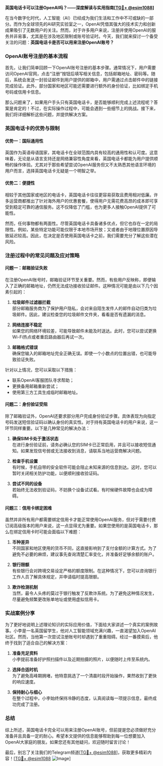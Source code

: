 **英国电话卡可以注册OpenAI吗？——深度解读与实用指南[[TG💪+ @esim1088](https://t.me/s/esim1088)]**

在当今数字化时代，人工智能（AI）已经成为我们生活和工作中不可或缺的一部分。而作为全球领先的AI研究实验室之一，OpenAI凭借其强大的技术实力和创新成果吸引了无数用户的关注。然而，对于许多用户来说，注册并使用OpenAI的服务并非易事，尤其是在涉及地区限制或账号验证时。今天，我们就来探讨一个备受关注的问题：**英国电话卡是否可以用来注册OpenAI账号？**

### OpenAI账号注册的基本流程

首先，让我们简单回顾一下OpenAI账号注册的基本步骤。通常情况下，用户需要访问OpenAI官网，点击“注册”按钮后填写相关信息，包括邮箱地址、密码等。随后，系统会发送一封验证邮件到用户提供的邮箱中，用户需通过点击邮件中的链接完成验证。此外，部分国家和地区可能还需要进行额外的身份验证，比如绑定手机号码或信用卡信息。

那么问题来了，如果用户手头只有英国电话卡，是否能够顺利完成上述流程呢？答案是肯定的！不过，在实际操作过程中，可能会遇到一些细节上的挑战。接下来，我们将详细解析这些问题，并提供解决方案。

### 英国电话卡的优势与限制

#### 优势一：国际通用性
英国作为英语母语国家，其电话卡在全球范围内具有较高的通用性和认可度。这意味着，无论是从语言支持还是网络兼容性角度来看，英国电话卡都能为用户提供顺畅的操作体验。尤其对于那些希望尝试OpenAI服务但又不太熟悉其他语言环境的用户而言，选择英国电话卡无疑是一个明智之举。

#### 优势二：便捷性
相较于其他国家或地区的电话卡，英国电话卡往往更容易获取且费用相对低廉。许多运营商都推出了针对海外用户的优惠套餐，使得用户无需花费高昂的成本即可享受到稳定可靠的通信服务。这不仅降低了门槛，也为更多人接触OpenAI提供了可能性。

然而，任何事物都有两面性。尽管英国电话卡具备诸多优点，但它也存在一定的局限性。例如，某些特定功能可能仅限于本地市场开放；又或者由于地理位置原因导致延迟较高。因此，在决定是否使用英国电话卡之前，我们需要充分了解这些潜在风险。

### 注册过程中的常见问题及应对策略

#### 问题一：邮箱验证失败
在注册OpenAI账号时，邮箱验证环节至关重要。然而，有些用户反映称，即便输入了正确的邮箱地址，仍然无法成功接收验证邮件。这种情况可能是由以下几个因素引起的：

1. **垃圾邮件过滤器拦截**  
   部分邮箱服务商为了保护用户隐私，会对来自陌生发件人的邮件自动归类为垃圾邮件。因此，建议检查您的垃圾邮件文件夹，看看是否有遗漏的消息。
   
2. **网络连接不稳定**  
   如果您的网络环境较差，可能导致邮件未能及时送达。此时，您可以尝试更换Wi-Fi热点或者重启路由器后再试一次。

3. **邮箱格式错误**  
   确保您输入的邮箱地址完全正确无误。即使一个小数点的位置出错，也可能导致验证失败。

针对以上情况，您可以采取以下措施：
- 联系OpenAI客服团队寻求帮助；
- 更换备用邮箱重新尝试；
- 使用第三方工具生成临时邮箱地址。

#### 问题二：身份验证受阻
除了邮箱验证外，OpenAI还要求部分用户完成身份验证步骤。具体表现为向指定号码发送短信验证码以确认身份的真实性。对于持有英国电话卡的用户来说，这一环节同样重要。以下是几种常见的解决办法：

1. **确保SIM卡处于激活状态**  
   在进行身份验证前，请务必确认您的SIM卡已正常启用，并且可以接收短信通知。如果发现信号弱或无法接收到消息，请联系当地运营商解决问题。

2. **检查手机设置**  
   有时候，手机自带的安全软件可能会阻止未知来源的信息到达。这时，您可以暂时关闭相关防护功能，以便顺利接收验证码。

3. **尝试不同的设备**  
   若始终无法收到验证码，不妨换个设备试试看。有时候硬件故障也会成为障碍。

#### 问题三：信用卡绑定困难
虽然并非所有用户都需要绑定信用卡才能正常使用OpenAI服务，但对于需要付费订阅高级版本的用户来说，这一点显得尤为重要。如果您使用的是英国电话卡，那么在绑定信用卡时可能会面临以下难题：

1. **币种差异**  
   不同国家和地区使用的货币不同，这直接影响到了支付金额的计算方式。为了避免不必要的麻烦，建议事先查询清楚汇率变化，并准备好足够余额的账户。

2. **银行限额**  
   有些银行会对跨境交易设定严格的额度限制。在这种情况下，您可以咨询银行工作人员了解具体规定，并申请临时提高限额。

3. **欺诈检测机制**  
   当然，最令人头疼的莫过于银行触发了反欺诈系统。为了避免这种情况发生，尽量避免频繁更改账单地址或使用虚拟信用卡。

### 实战案例分享

为了更好地说明上述理论知识的实际应用价值，下面给大家讲述一个真实的案例故事。小李是一名英国留学生，他对人工智能领域充满兴趣，一直渴望加入OpenAI社区。然而，当他第一次尝试注册账号时却遇到了重重阻碍。经过一番摸索后，他终于找到了适合自己的解决方案：

1. **准备充足资料**  
   小李提前准备好护照扫描件以及近期拍摄的照片，以便随时上传至系统内。

2. **选择合适时机**  
   为了避免高峰期拥堵，他特意挑选了一个清晨时段开始操作，果然收到了更快的响应速度。

3. **保持耐心与细心**  
   在整个过程中，小李始终保持冷静的态度，认真阅读每一项提示信息，最终成功完成了注册。

### 总结

综上所述，英国电话卡完全可以用来注册OpenAI账号，但前提是您必须做好充分准备并且具备一定的耐心。希望本文提供的信息能够帮助到每一位想要加入OpenAI大家庭的朋友。如果您还有其他疑问，欢迎随时留言讨论！

最后，别忘了关注我们的Telegram频道[[TG💪+ @esim1088](https://t.me/s/esim1088)]，获取更多精彩内容！[[TG💪+ @esim1088](https://t.me/s/esim1088) ![Image](https://i.postimg.cc/4NQfJmqS/Snipaste-2025-05-13-00-14-12.png)]